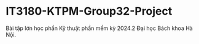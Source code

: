 # IT3180-KTPM-Group32-Project
Bài tập lớn học phần Kỹ thuật phần mềm kỳ 2024.2 Đại học Bách khoa Hà Nội.
